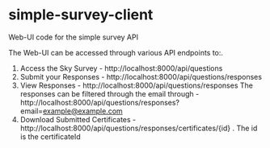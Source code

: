 # simple-survey-client
Web-UI code for the simple survey API

The Web-UI can be accessed through various API endpoints to:.
1. Access the Sky Survey - http://localhost:8000/api/questions
2. Submit your Responses - http://localhost:8000/api/questions/responses
3. View Responses - http://localhost:8000/api/questions/responses
The responses can be filtered through the email through - http://localhost:8000/api/questions/responses?email=example@example.com
4. Download Submitted Certificates - http://localhost:8000/api/questions/responses/certificates/{id} .
The id is the certificateId
